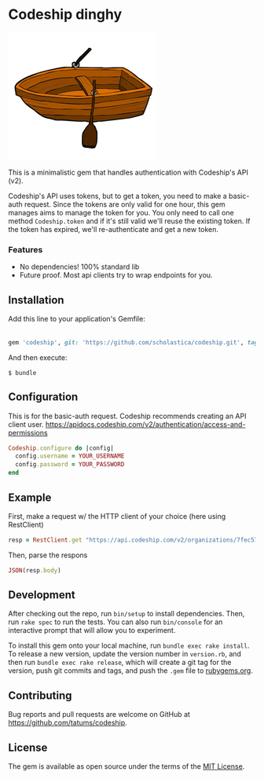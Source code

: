 # Codeship dinghy

<img src="/assets/boat.png" />


This is a minimalistic gem that handles authentication with Codeship's API (v2).

Codeship's API uses tokens, but to get a token, you need to make a basic-auth request. Since the tokens are only
valid for one hour, this gem manages aims to manage the token for you.  You only need to call one method `Codeship.token` and if it's still valid we'll reuse the existing token. If the token has expired, we'll re-authenticate and get a new token.


### Features

* No dependencies! 100% standard lib
* Future proof. Most api clients try to wrap endpoints for you.


## Installation

Add this line to your application's Gemfile:

```ruby

gem 'codeship', git: 'https://github.com/scholastica/codeship.git', tag: '1.0.0'
```

And then execute:

    $ bundle


## Configuration

This is for the basic-auth request. Codeship recommends creating an API client user. https://apidocs.codeship.com/v2/authentication/access-and-permissions

```ruby
Codeship.configure do |config|
  config.username = YOUR_USERNAME
  config.password = YOUR_PASSWORD
end
```

## Example

First, make a request w/ the HTTP client of your choice (here using RestClient)

```ruby
resp = RestClient.get "https://api.codeship.com/v2/organizations/7fec57e0-e93e-0133-b53e-76bef8d7b14f/projects", {Authorization: "Bearer #{Codeship.token}"}
```

Then, parse the respons

```ruby
JSON(resp.body)
```


## Development

After checking out the repo, run `bin/setup` to install dependencies. Then, run `rake spec` to run the tests. You can also run `bin/console` for an interactive prompt that will allow you to experiment.

To install this gem onto your local machine, run `bundle exec rake install`. To release a new version, update the version number in `version.rb`, and then run `bundle exec rake release`, which will create a git tag for the version, push git commits and tags, and push the `.gem` file to [rubygems.org](https://rubygems.org).

## Contributing

Bug reports and pull requests are welcome on GitHub at https://github.com/tatums/codeship.

## License

The gem is available as open source under the terms of the [MIT License](https://opensource.org/licenses/MIT).
